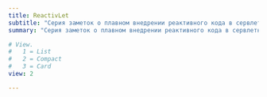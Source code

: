 ```yaml
---
title: ReactivLet
subtitle: "Серия заметок о плавном внедрении реактивного кода в сервлетные enterprise-приложения на Spring"
summary: "Серия заметок о плавном внедрении реактивного кода в сервлетные enterprise-приложения на Spring"

# View.
#   1 = List
#   2 = Compact
#   3 = Card
view: 2

---
```

